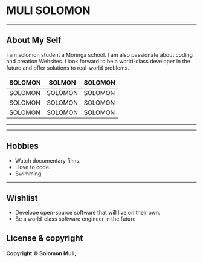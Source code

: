 <!-- About Myself -->
# MULI SOLOMON
---

<!-- my bio -->
## About My Self

I am solomon student a Moringa school. I am also passionate about coding and creation Websites. i look forward to be a world-class developer in the future and offer solutions to real-world problems.

|SOLOMON |SOLMON| SOLOMON|
| ---| ---|---|
|SOLOMON|SOLOMON|SOLOMON|
|SOLOMON|SOLOMON|SOLOMON|
|SOLOMON|SOLOMON|SOLOMON|

---

----

<!-- Info about my hobbies -->
## Hobbies

- Watch documentary films.
- I love to code.
- Swimming
---

## Wishlist

- Develope open-source software that will live on their own.
- Be a world-class software engineer in the future

## License & copyright

#### Copyright © Solomon Muli,








